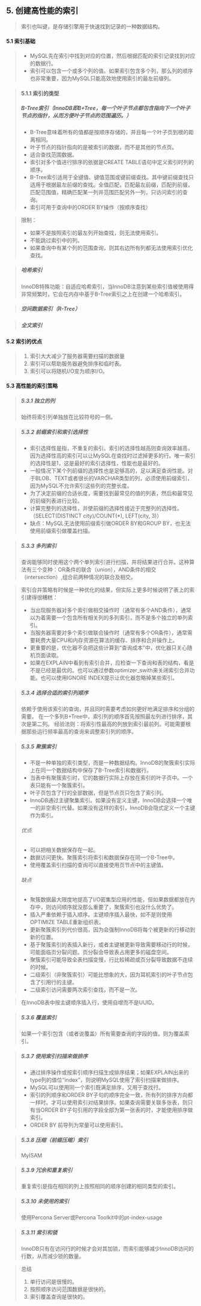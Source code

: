 ## 5. 创建高性能的索引

> 索引也叫键，是存储引擎用于快速找到记录的一种数据结构。

#### 5.1 索引基础
> * MySQL先在索引中找到对应的位置，然后根据匹配的索引记录找到对应的数据行。
> * 索引可以包含一个或多个列的值。如果索引包含多个列，那么列的顺序也非常重要，因为MySQL只能高效地使用索引的最左前缀列。

> #### 5.1.1 索引的类型
> ##### B-Tree索引（InnoDB即B+Tree，每一个叶子节点都包含指向下一个叶子节点的指针，从而方便叶子节点的范围遍历。）
> * B-Tree意味着所有的值都是按顺序存储的，并且每一个叶子页到根的距离相同。
> * 叶子节点的指针指向的是被索引的数据，而不是其他的节点页。
> * 适合查找范围数据。
> * 索引对多个值进行排序的依据是CREATE TABLE语句中定义索引时列的顺序。
> * B-Tree索引适用于全键值、键值范围或键前缀查找。其中键前缀查找只适用于根据最左前缀的查找。全值匹配，匹配最左前缀，匹配列前缀，匹配范围值，精确匹配某一列并范围匹配另外一列，只访问索引的查询。
> * 索引可用于查询中的ORDER BY操作（按顺序查找）

> 限制：
> * 如果不是按照索引的最左列开始查找，则无法使用索引。
> * 不能跳过索引中的列。
> * 如果查询中有某个列的范围查询，则其右边所有列都无法使用索引优化查找。

> ##### 哈希索引
> InnoDB特殊功能：自适应哈希索引，当InnoDB注意到某些索引值被使用得非常频繁时，它会在内存中基于B-Tree索引之上在创建一个哈希索引。

> ##### 空间数据索引（R-Tree）

> ##### 全文索引

#### 5.2 索引的优点

> 1. 索引大大减少了服务器需要扫描的数据量
> 2. 索引可以帮助服务器避免排序和临时表。
> 3. 索引可以将随机I/O变为顺序I/O。

#### 5.3 高性能的索引策略

> ##### 5.3.1 独立的列
> 始终将索引列单独放在比较符号的一侧。

> ##### 5.3.2 前缀索引和索引选择性
> * 索引选择性是指，不重复的索引。索引的选择性越高则查询效率越高，因为选择性高的索引可以让MySQL在查找时过滤掉更多的行。唯一索引的选择性是1，这是最好的索引选择性，性能也是最好的。
> * 一般情况下某个列前缀的选择性也是足够高的，足以满足查询性能。对于BLOB、TEXT或者很长的VARCHAR类型的列，必须使用前缀索引，因为MySQL不允许索引这些列的完整长度。
> * 为了决定前缀的合适长度，需要找到最常见的值的列表，然后和最常见的前缀列表进行比较。
> * 计算完整列的选择性，并使前缀的选择性接近于完整列的选择性。（SELECT(DISTINCT city)/COUNT(\*), LEFT(city, 3)）
> * 缺点：MySQL无法使用前缀索引做ORDER BY和GROUP BY，也无法使用前缀索引做覆盖扫描。

> ##### 5.3.3 多列索引
> 查询能够同时使用这个两个单列索引进行扫描，并将结果进行合并。这种算法有三个变种：OR条件的联合（union），AND条件的相交（intersection）,组合前两种情况的联合及相交。

> 索引合并策略有时候是一种优化的结果，但实际上更多时候说明了表上的索引建得很糟糕：
> * 当出现服务器对多个索引做相交操作时（通常有多个AND条件），通常以为着需要一个包含所有相关列的多列索引，而不是多个独立的单列索引。
> * 当服务器需要对多个索引做联合操作时（通常有多个OR条件），通常需要耗费大量CPU和内存资源在算法的缓存、排序和合并操作上。
> * 更重要的是，优化器不会把这些计算到“查询成本”中，优化器只关心随机页面读取。
> * 如果在EXPLAIN中看到有索引合并，应检查一下查询和表的结构，看是不是已经是最优的。也可以通过参数optimizer_swith来关闭索引合并功能。也可以使用IGNORE INDEX提示让优化器忽略掉某些索引。

> ##### 5.3.4 选择合适的索引列顺序
> 依赖于使用该索引的查询，并且同时需要考虑如何更好地满足排序和分组的需要。
> 在一个多列B+Tree中，索引列的顺序首先按照最左列进行排序，其次是第二列。
> 经验法则：将索引性最高的列放到索引最前列。可能需要根据那些运行频率最高的查询来调整索引列的顺序。

> ##### 5.3.5 聚簇索引
> * 不是一种单独的索引类型，而是一种数据结构。InnoDB的聚簇索引实际上在同一个数据结构中保存了B-Tree索引和数据行。
> * 当表中有聚簇索引时，它的数据行实际上存放在索引的叶子页中。一个表只能有一个聚簇索引。
> * 叶子页包含了行的全部数据，但是节点页只包含了索引列。
> * InnoDB通过主键聚集索引。如果没有定义主键，InnoDB会选择一个唯一的非空索引代替。如果没有这样的索引，InnoDB会隐式定义一个主键作为索引。
> ###### 优点
> * 可以把相关数据保存在一起。
> * 数据访问更快。聚簇索引将索引和数据保存在同一个B-Tree中。
> * 使用覆盖索引扫描的查询可以直接使用页节点中的主键值。
> ###### 缺点
> * 聚簇数据最大限度地提高了I/O密集型应用的性能，但如果数据都放在内存中，则访问顺序就没那么重要了，聚簇索引也没什么优势了。
> * 插入严重依赖于插入顺序。主键顺序插入最快，如不是则使用OPTIMIZE TABLE重新组织表。
> * 更新聚簇索引列代价很高，因为会强制InnoDB将每个被更新的行移动到新的位置。
> * 基于聚簇索引的表插入新行，或者主键被更新导致需要移动行的时候，可能面临页分裂问题。页分裂会导致表占用更多的磁盘空间。
> * 聚簇索引可能导致全表扫描变慢，行比较稀疏或页分裂导致数据不连续的时候。
> * 二级索引（非聚簇索引）可能比想象的大，因为耳机索引的叶子节点包含了引用行的主键。
> * 二级索引访问需要两次索引查找，而不是一次。

> 在InnoDB表中按主键顺序插入行，使用自增而不是UUID。

> ##### 5.3.6 覆盖索引
> 如果一个索引包含（或者说覆盖）所有需要查询的字段的值，则为覆盖索引。

> ##### 5.3.7 使用索引扫描来做排序
> * 通过排序操作或按索引顺序扫描生成排序结果；如果EXPLAIN出来的type列的值位“index”，则说明MySQL使用了索引扫描来做排序。
> * MySQL可以使用同一个索引既满足排序，又用于查找行。
> * 索引的列顺序和ORDER BY子句的顺序完全一致，所有列的排序方向都一样时。才可以使用索引对结果排序。如果查询需要关联多张表，则只有当ORDER BY子句引用的字段全部为第一张表的时，才能使用排序做索引。
> * ORDER BY 前导列为常量可以使用索引。

> ##### 5.3.8 压缩（前缀压缩）索引
> MyISAM

> ##### 5.3.9 冗余和重复索引
> 重复索引是指在相同的列上按照相同的顺序创建的相同类型的索引。

> ##### 5.3.10 未使用的索引
> 使用Percona Server或Percona Toolkit中的pt-index-usage

> ##### 5.3.11 索引和锁
> InnoDB只有在访问行的时候才会对其加锁，而索引能够减少InnoDB访问的行数，从而减少锁的数量。

> 总结
> 1. 单行访问是很慢的。
> 2. 按照顺序访问范围数据是很快的。
> 3. 索引覆盖查询是很快的。
